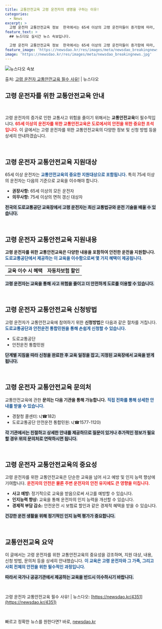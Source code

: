 ```yaml
---
title: 교통안전교육 고령 운전자의 생명을 구하는 이유!
categories:
  - News
excerpt: >
  고령 운전자 교통안전교육 정보  한국에서는 65세 이상의 고령 운전자들이 증가함에 따라, 교통사고 위험을 줄…
feature_text: >
  ## 뉴스다오 실시간 뉴스 속보입니다.

  고령 운전자 교통안전교육 정보  한국에서는 65세 이상의 고령 운전자들이 증가함에 따라, 교통사고 위험을 줄…
feature_image: 'https://newsdao.kr/res/images/meta/newsdao_breakingnews.jpg'
image: 'https://newsdao.kr/res/images/meta/newsdao_breakingnews.jpg'
---
```


![뉴스다오 속보](https://newsdao.kr/res/images/meta/newsdao_breakingnews.jpg)

<p>출처: <a href="https://newsdao.kr/4351" rel="dofollow">고령 운전자 교통안전교육 필수 사유!</a> | 뉴스다오</p>

<h2 data-ke-size="size26">고령 운전자를 위한 교통안전교육 안내</h2>

<p data-ke-size="size16">&nbsp;</p>

고령 운전자의 증가로 인한 교통사고 위험을 줄이기 위해서는 **교통안전교육**이 필수적입니다. <b><span style="color: #ee2323;">65세 이상의 운전자를 위한 교통안전교육은 도로에서의 안전을 위한 중요한 초석입니다.</span></b> 이 글에서는 고령 운전자를 위한 교통안전교육의 다양한 정보 및 신청 방법 등을 상세히 안내하겠습니다.

<p data-ke-size="size16">&nbsp;</p>

<h2 data-ke-size="size26">고령 운전자 교통안전교육 지원대상</h2>

65세 이상 운전자는 <b><span style="color: #1a5490;">교통안전교육의 중요한 지원대상으로 포함됩니다.</span></b> 특히 75세 이상의 운전자는 다음의 기준으로 교육을 이수해야 합니다.

<ul>
    <li><b>권장사항:</b> 65세 이상의 모든 운전자</li>
    <li><b>의무사항:</b> 75세 이상의 면허 갱신 대상자</li>
</ul>

<b><span style="background-color: #21538527;">전국의 도로교통공단 교육장에서 고령 운전자는 최신 교통법규와 운전 기술을 배울 수 있습니다.</span></b>

<p data-ke-size="size16">&nbsp;</p>

<h2 data-ke-size="size26">고령 운전자 교통안전교육 지원내용</h2>

<b>고령 운전자를 위한 교통안전교육은 다양한 내용을 포함하여 안전한 운전을 지원합니다.</b> <b><span style="color: #1a5490;">도로교통공단에서 제공하는 이 교육을 이수함으로써 몇 가지 혜택이 제공됩니다.</span></b>

<table style="width: 100%; border-collapse: collapse;">
    <tr>
        <td><b>교육 이수 시 혜택</b></td>
        <td style="text-align: center; height: 17px;"><b>자동차보험 할인</b></td>
    </tr>
</table>

<b><span style="background-color: #21538527;">고령 운전자는 교육을 통해 사고 위험을 줄이고 더 안전하게 도로를 이용할 수 있습니다.</span></b>

<p data-ke-size="size16">&nbsp;</p>

<h2 data-ke-size="size26">고령 운전자 교통안전교육 신청방법</h2>

고령 운전자가 교통안전교육에 참여하기 위한 **신청방법**은 다음과 같은 절차를 거칩니다. <b><span style="color: #1a5490;">도로교통공단과 안전운전 통합민원을 통해 손쉽게 신청할 수 있습니다.</span></b>

<ul>
    <li>도로교통공단</li>
    <li>안전운전 통합민원</li>
</ul>

<b><span style="background-color: #21538527;">단계별 지침을 따라 신청을 완료한 후 교육 일정을 잡고, 지정된 교육장에서 교육을 받게 됩니다.</span></b>

<p data-ke-size="size16">&nbsp;</p>

<h2 data-ke-size="size26">고령 운전자 교통안전교육 문의처</h2>

교통안전교육에 관한 <b>문의는 다음 기관을 통해 가능합니다.</b> <b><span style="color: #1a5490;">직접 전화를 통해 상세한 안내를 받을 수 있습니다.</span></b>

<ul>
    <li>경찰청 콜센터: 📞(☎182)</li>
    <li>도로교통공단 안전운전 통합민원: 📞(☎1577-1120)</li>
</ul>

<b><span style="background-color: #21538527;">각 기관에서는 친절하고 상세한 안내를 제공하므로 질문이 있거나 추가적인 정보가 필요할 경우 위의 문의처로 연락하시면 됩니다.</span></b>

<p data-ke-size="size16">&nbsp;</p>

<h2 data-ke-size="size26">고령 운전자 교통안전교육의 중요성</h2>

고령 운전자를 위한 교통안전교육은 단순한 교육을 넘어 사고 예방 및 인지 능력 향상에 기여합니다. <b><span style="color: #ee2323;">운전자의 안전은 물론 주변 운전자의 안전 유지에도 큰 영향을 미칩니다.</span></b> 

<ul>
    <li><b>사고 예방:</b> 정기적으로 교육을 받음으로써 사고를 예방할 수 있습니다.</li>
    <li><b>인지능력 향상:</b> 교육을 통해 운전자의 인지 능력을 개선할 수 있습니다.</li>
    <li><b>경제적 부담 감소:</b> 안전운전 시 보험료 할인과 같은 경제적 혜택을 받을 수 있습니다.</li>
</ul>

<b><span style="background-color: #21538527;">건강한 운전 생활을 위해 정기적인 인지 능력 평가가 중요합니다.</span></b>

<p data-ke-size="size16">&nbsp;</p>

<h2 data-ke-size="size26">교통안전교육 요약</h2>

이 글에서는 고령 운전자를 위한 교통안전교육의 중요성을 강조하며, 지원 대상, 내용, 신청 방법, 문의처 등을 상세히 안내했습니다. <b><span style="color: #1a5490;">이 교육은 고령 운전자와 그 가족, 그리고 사회 전체의 안전을 위한 필수적인 과정입니다.</span></b>

<b><span style="background-color: #21538527;">따라서 국가나 공공기관에서 제공하는 교육을 반드시 이수하시기 바랍니다.</span></b>

<p data-ke-size="size16">&nbsp;</p>

고령 운전자 교통안전교육 필수 사유! | 뉴스다오: [https://newsdao.kr/4351](https://newsdao.kr/4351) 

<p data-ke-size="size16">&nbsp;</p> 

빠르고 정확한 뉴스를 원한다면? 바로, <a href="https://newsdao.kr" rel="dofollow">newsdao.kr</a>


